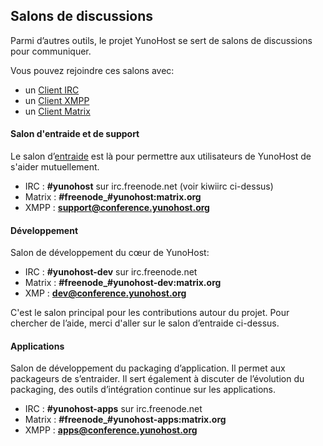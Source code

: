 ## Salons de discussions

Parmi d’autres outils, le projet YunoHost se sert de salons de discussions pour communiquer.

Vous pouvez rejoindre ces salons avec:
- un [Client IRC](https://fr.wikipedia.org/wiki/Liste_de_clients_IRC)
- un [Client XMPP](https://fr.wikipedia.org/wiki/Clients_XMPP)
- un [Client Matrix](https://linuxfr.org/news/matrix-pour-decentraliser-skype-whatsapp-signal-slack-et-discord)


#### Salon d'entraide et de support
Le salon d’[entraide](support_fr) est là pour permettre aux utilisateurs de YunoHost de s'aider mutuellement.
- IRC : **#yunohost** sur irc.freenode.net (voir kiwiirc ci-dessus)
- Matrix : **#freenode_#yunohost:matrix.org**
- XMPP : **[support@conference.yunohost.org](xmpp:support@conference.yunohost.org?join)**

#### Développement
Salon de développement du cœur de YunoHost:
- IRC : **#yunohost-dev** sur irc.freenode.net
- Matrix : **#freenode_#yunohost-dev:matrix.org**
- XMP : **[dev@conference.yunohost.org](xmpp:dev@conference.yunohost.org?join)**

C'est le salon principal pour les contributions autour du projet.
Pour chercher de l’aide, merci d'aller sur le salon d’entraide ci-dessus.

#### Applications
Salon de développement du packaging d’application. Il permet aux packageurs de s’entraider.
Il sert également à discuter de l’évolution du packaging, des outils d’intégration continue sur les applications.
- IRC : **#yunohost-apps** sur irc.freenode.net
- Matrix : **#freenode_#yunohost-apps:matrix.org**
- XMPP : **[apps@conference.yunohost.org](xmpp:apps@conference.yunohost.org?join)**
